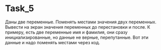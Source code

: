 # Task_5
 Даны две переменные. Поменять местами значения двух переменных. Вывести на экран значения переменных до перестановки и после. К примеру, есть две переменные имя и фамилия, они сразу инициализированные, но данные не верные, перепутанные. Вот эти данные и надо поменять местами через код.
